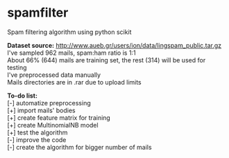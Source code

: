 # spamfilter
Spam filtering algorithm using python scikit

**Dataset source:** http://www.aueb.gr/users/ion/data/lingspam_public.tar.gz  
I've sampled 962 mails, spam:ham ratio is 1:1  
About 66% (644) mails are training set, the rest (314) will be used for testing  
I've preprocessed data manually   
Mails directories are in .rar due to upload limits  
  
**To-do list:**  
[-] automatize preprocessing  
[+] import mails' bodies  
[+] create feature matrix for training  
[+] create MultinomialNB model  
[+] test the algorithm  
[-] improve the code  
[-] create the algorithm for bigger number of mails  
